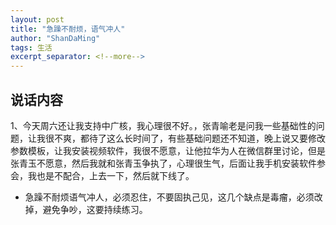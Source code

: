 ```yaml
---
layout: post
title: "急躁不耐烦，语气冲人"
author: "ShanDaMing"
tags: 生活
excerpt_separator: <!--more-->
---
```


## 说话内容
1、今天周六还让我支持中广核，我心理很不好。<!--more-->，张青喻老是问我一些基础性的问题，让我很不爽，都待了这么长时间了，有些基础问题还不知道，晚上说又要修改参数模板，让我安装视频软件，我很不愿意，让他拉华为人在微信群里讨论，但是张青玉不愿意，然后我就和张青玉争执了，心理很生气，后面让我手机安装软件参会，我也是不配合，上去一下，然后就下线了。
* 急躁不耐烦语气冲人，必须忍住，不要固执己见，这几个缺点是毒瘤，必须改掉，避免争吵，这要持续练习。
